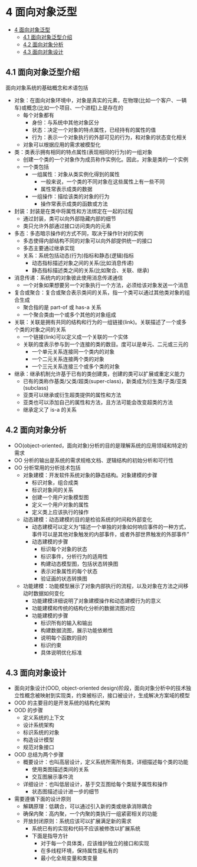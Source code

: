 # 4 面向对象泛型

- [4 面向对象泛型](#4-%E9%9D%A2%E5%90%91%E5%AF%B9%E8%B1%A1%E6%B3%9B%E5%9E%8B)
  - [4.1 面向对象泛型介绍](#41-%E9%9D%A2%E5%90%91%E5%AF%B9%E8%B1%A1%E6%B3%9B%E5%9E%8B%E4%BB%8B%E7%BB%8D)
  - [4.2 面向对象分析](#42-%E9%9D%A2%E5%90%91%E5%AF%B9%E8%B1%A1%E5%88%86%E6%9E%90)
  - [4.3 面向对象设计](#43-%E9%9D%A2%E5%90%91%E5%AF%B9%E8%B1%A1%E8%AE%BE%E8%AE%A1)

## 4.1 面向对象泛型介绍

面向对象系统的基础概念和术语包括

- 对象：在面向对象环境中，对象是真实的元素，在物理(比如一个客户、一辆车)或概念(比如一个项目、一个进程)上是存在的
  - 每个对象都有
    - 身份：与系统中其他对象区分
    - 状态：决定一个对象的特点属性，已经持有的属性的值
    - 行为：表示一个对象执行的外部可见的行为，和对象的状态变化相关
  - 对象可以根据应用的需求被模型化
- 类：类表示拥有相同的特点属性(表现相同的行为)的一组对象
  - 创建一个类的一个对象作为成员称作实例化。因此，对象是类的一个实例
  - 一个类包括
    - 一组属性：对象从类实例化得到的属性
      - 一般来说，一个类的不同对象在这些属性上有一些不同
      - 属性常表示成类的数据
    - 一组操作：描绘该类的对象的行为
      - 操作常表示成类的函数或方法
- 封装：封装是在类中将属性和方法绑定在一起的过程
  - 通过封装，类可以向外部隐藏内部的细节
  - 类只允许外部通过接口访问类内的元素
- 多态：多态暗示操作的方式不同，取决于操作针对的实例
  - 多态使得内部结构不同的对象可以向外部提供统一的接口
  - 多态主要通过继承实现
  - 关系：系统包括动态(行为)指标和静态(逻辑)指标
    - 动态指标描述对象之间的关系(比如消息传递)
    - 静态指标描述类之间的关系(比如聚合、关联、继承)
- 消息传递：系统内的对象彼此使用消息传递通信
  - 一个对象如果想要另一个对象执行一个方法，必须给该对象发送一个消息
- 复合或聚合：复合或聚合表示类间的关系，指一个类可以通过其他类对象的组合生成
  - 聚合指的是 part-of 或 has-a 关系
  - 一个聚合类由一个或多个其他的对象组成
- 关联：关联是拥有共同的结构和行为的一组链接(link)。关联描述了一个或多个类的对象之间的关系
  - 一个链接(link)可以定义成一个关联的一个实体
  - 关联的度表示参与到一个连接的类的数目。度可以是单元、二元或三元的
    - 一个单元关系连接同一个类内的对象
    - 一个二元关系连接两个类的对象
    - 一个三元关系连接三个或多个类的对象
- 继承：继承机制允许基于已有的类创建类，创建的类可以扩展或重定义能力
  - 已有的类称作基类/父类/超类(super-class)，新类成为衍生类/子类/亚类(subclass)
  - 亚类可以继承或衍生超类提供的属性和方法
  - 亚类也可以添加自己的属性和方法，且方法可能会改变超类的方法
  - 继承定义了 is-a 的关系

## 4.2 面向对象分析

- OO(object-oriented，面向对象)分析的目的是理解系统的应用领域和特定的需求
- OO 分析的输出是系统的需求规格文档、逻辑结构的初始分析和可行性
- OO 分析常用的分析技术包括
  - 对象建模：开发软件系统对象的静态结构。对象建模的步骤
    - 标识对象，组合成类
    - 标识对象间的关系
    - 创建一个用户对象模型图
    - 定义一个用户对象的属性
    - 定义类上应该执行的操作
  - 动态建模：动态建模的目的是检验系统的时间和外部变化
    - 动态建模可以定义为“描述一个单独的对象如何响应事件的一种方式，事件可以是其他对象触发的内部事件，或者外部世界触发的外部事件”
    - 动态建模的步骤
      - 标识每个对象的状态
      - 标识事件，分析行为的适用性
      - 构建动态模型图，包括状态转换图
      - 表示对象属性的每个状态
      - 验证画的状态转换图
  - 功能建模：功能模型展示了对象内部执行的流程，以及对象在方法之间移动时数据如何变化
    - 功能建模详细说明了对象建模操作和动态建模行为的意义
    - 功能建模和传统的结构化分析的数据流图对应
    - 功能建模的步骤
      - 标识所有的输入和输出
      - 构建数据流图，展示功能依赖性
      - 说明每个函数的目的
      - 标识约束
      - 具体说明优化标准

## 4.3 面向对象设计

- 面向对象设计(OOD, object-oriented design)阶段，面向对象分析中的技术独立性概念被映射到实现类，约束被标识，接口被设计，生成解决方案域的模型
- OOD 的主要目的是开发系统的结构化架构
- OOD 的步骤
  - 定义系统的上下文
  - 设计系统架构
  - 标识系统的对象
  - 构造设计模型
  - 规范对象接口
- OOD 总结为两个步骤
  - 概要设计：也叫高层设计，定义系统所需所有类，详细描述每个类的功能
    - 使用类图描述类间的关系
    - 交互图展示事件流
  - 详细设计：也叫低层设计，基于交互图给每个类赋予属性和操作
    - 状态图描述设计进一步的细节
- 需要遵循下面的设计原则
  - 解耦原理：低耦合，可以通过引入新的类或继承消除耦合
  - 确保内聚：高内聚，一个内聚的类执行一组紧密相关的功能
  - 开放封闭原则：系统应该可以扩展满足新的需求
    - 系统已有的实现和代码不应该被修改以扩展系统
    - 下面是指导方针
      - 对于每一个具体类，应该维护独立的接口和实现
      - 在多线程环境，保持属性是私有的
      - 最小化全局变量和类变量
